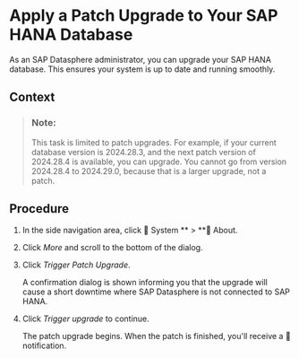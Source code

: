 <!-- loio489dc3b4ba4040b79bd97a1ca236c004 -->

<link rel="stylesheet" type="text/css" href="../css/sap-icons.css"/>

# Apply a Patch Upgrade to Your SAP HANA Database

As an SAP Datasphere administrator, you can upgrade your SAP HANA database. This ensures your system is up to date and running smoothly.



## Context

> ### Note:  
> This task is limited to patch upgrades. For example, if your current database version is 2024.28.3, and the next patch version of 2024.28.4 is available, you can upgrade. You cannot go from version 2024.28.4 to 2024.29.0, because that is a larger upgrade, not a patch.



## Procedure

1.  In the side navigation area, click <span class="FPA-icons-V3"></span> System ** \> **<span class="FPA-icons-V3"></span> About.

2.  Click *More* and scroll to the bottom of the dialog.

3.  Click *Trigger Patch Upgrade*.

    A confirmation dialog is shown informing you that the upgrade will cause a short downtime where SAP Datasphere is not connected to SAP HANA.

4.  Click *Trigger upgrade* to continue.

    The patch upgrade begins. When the patch is finished, you'll receive a :bell:notification.


